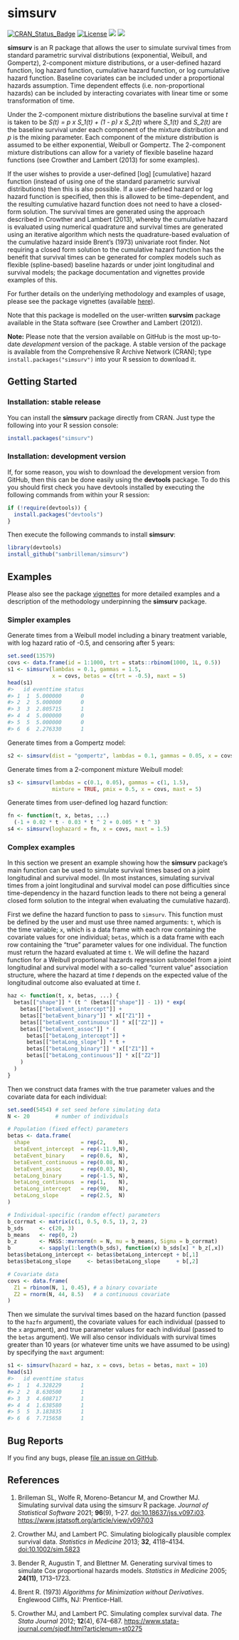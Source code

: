 
<!-- README.md is generated from README.Rmd. Please edit that file -->

# simsurv

[![CRAN\_Status\_Badge](http://www.r-pkg.org/badges/version/simsurv)](http://www.r-pkg.org/pkg/simsurv)
[![License](https://img.shields.io/badge/License-GPL%20%28%3E=%203%29-brightgreen.svg)](http://www.gnu.org/licenses/gpl-3.0.html)
[![](https://cranlogs.r-pkg.org/badges/simsurv)](https://cran.r-project.org/package=simsurv)
[![](https://cranlogs.r-pkg.org/badges/grand-total/simsurv)](https://CRAN.R-project.org/package=simsurv)

**simsurv** is an R package that allows the user to simulate survival
times from standard parametric survival distributions (exponential,
Weibull, and Gompertz), 2-component mixture distributions, or a
user-defined hazard function, log hazard function, cumulative hazard
function, or log cumulative hazard function. Baseline covariates can be
included under a proportional hazards assumption. Time dependent effects
(i.e. non-proportional hazards) can be included by interacting
covariates with linear time or some transformation of time.

Under the 2-component mixture distributions the baseline survival at
time *t* is taken to be *S(t) = p x S\_1(t) + (1 - p) x S\_2(t)* where
*S\_1(t)* and *S\_2(t)* are the baseline survival under each component
of the mixture distribution and *p* is the mixing parameter. Each
component of the mixture distribution is assumed to be either
exponential, Weibull or Gompertz. The 2-component mixture distributions
can allow for a variety of flexible baseline hazard functions (see
Crowther and Lambert (2013) for some examples).

If the user wishes to provide a user-defined \[log\] \[cumulative\]
hazard function (instead of using one of the standard parametric
survival distributions) then this is also possible. If a user-defined
hazard or log hazard function is specified, then this is allowed to be
time-dependent, and the resulting cumulative hazard function does not
need to have a closed-form solution. The survival times are generated
using the approach described in Crowther and Lambert (2013), whereby the
cumulative hazard is evaluated using numerical quadrature and survival
times are generated using an iterative algorithm which nests the
quadrature-based evaluation of the cumulative hazard inside Brent’s
(1973) univariate root finder. Not requiring a closed form solution to
the cumulative hazard function has the benefit that survival times can
be generated for complex models such as flexible (spline-based) baseline
hazards or under joint longitudinal and survival models; the package
documentation and vignettes provide examples of this.

For further details on the underlying methodology and examples of usage,
please see the package vignettes (available
[here](https://cran.r-project.org/web/packages/simsurv/index.html)).

Note that this package is modelled on the user-written **survsim**
package available in the Stata software (see Crowther and Lambert
(2012)).

**Note:** Please note that the version available on GitHub is the most
up-to-date *development* version of the package. A stable version of the
package is available from the Comprehensive R Archive Network (CRAN);
type `install.packages("simsurv")` into your R session to download it.

## Getting Started

### Installation: stable release

You can install the **simsurv** package directly from CRAN. Just type
the following into your R session console:

``` r
install.packages("simsurv")
```

### Installation: development version

If, for some reason, you wish to download the development version from
GitHub, then this can be done easily using the **devtools** package. To
do this you should first check you have devtools installed by executing
the following commands from within your R session:

``` r
if (!require(devtools)) {
  install.packages("devtools")
}
```

Then execute the following commands to install **simsurv**:

``` r
library(devtools)
install_github("sambrilleman/simsurv")
```

## Examples

Please also see the package
[vignettes](https://cran.r-project.org/web/packages/simsurv/index.html)
for more detailed examples and a description of the methodology
underpinning the **simsurv** package.

### Simpler examples

Generate times from a Weibull model including a binary treatment
variable, with log hazard ratio of -0.5, and censoring after 5 years:

``` r
set.seed(13579)
covs <- data.frame(id = 1:1000, trt = stats::rbinom(1000, 1L, 0.5))
s1 <- simsurv(lambdas = 0.1, gammas = 1.5,
              x = covs, betas = c(trt = -0.5), maxt = 5)
head(s1)
#>   id eventtime status
#> 1  1  5.000000      0
#> 2  2  5.000000      0
#> 3  3  2.805715      1
#> 4  4  5.000000      0
#> 5  5  5.000000      0
#> 6  6  2.276330      1
```

Generate times from a Gompertz model:

``` r
s2 <- simsurv(dist = "gompertz", lambdas = 0.1, gammas = 0.05, x = covs)
```

Generate times from a 2-component mixture Weibull model:

``` r
s3 <- simsurv(lambdas = c(0.1, 0.05), gammas = c(1, 1.5),
              mixture = TRUE, pmix = 0.5, x = covs, maxt = 5)
```

Generate times from user-defined log hazard function:

``` r
fn <- function(t, x, betas, ...)
  (-1 + 0.02 * t - 0.03 * t ^ 2 + 0.005 * t ^ 3)
s4 <- simsurv(loghazard = fn, x = covs, maxt = 1.5)
```

### Complex examples

In this section we present an example showing how the **simsurv**
package’s main function can be used to simulate survival times based on
a joint longitudinal and survival model. (In most instances, simulating
survival times from a joint longitudinal and survival model can pose
difficulties since time-dependency in the hazard function leads to there
not being a general closed form solution to the integral when evaluating
the cumulative hazard).

First we define the hazard function to pass to `simsurv`. This function
must be defined by the user and must use three named arguments: `t`,
which is the time variable; `x`, which is a data frame with each row
containing the covariate values for one individual; `betas`, which is a
data frame with each row containing the “true” parameter values for one
individual. The function must return the hazard evaluated at time `t`.
We will define the hazard function for a Weibull proportional hazards
regression submodel from a joint longitudinal and survival model with a
so-called “current value” association structure, where the hazard at
time *t* depends on the expected value of the longitudinal outcome also
evaluated at time *t*.

``` r
haz <- function(t, x, betas, ...) {
  betas[["shape"]] * (t ^ (betas[["shape"]] - 1)) * exp(
    betas[["betaEvent_intercept"]] +
    betas[["betaEvent_binary"]] * x[["Z1"]] +
    betas[["betaEvent_continuous"]] * x[["Z2"]] +
    betas[["betaEvent_assoc"]] * (
      betas[["betaLong_intercept"]] +
      betas[["betaLong_slope"]] * t +
      betas[["betaLong_binary"]] * x[["Z1"]] +
      betas[["betaLong_continuous"]] * x[["Z2"]]
    )
  )
}
```

Then we construct data frames with the true parameter values and the
covariate data for each individual:

``` r
set.seed(5454) # set seed before simulating data
N <- 20        # number of individuals

# Population (fixed effect) parameters
betas <- data.frame(
  shape                = rep(2,    N),
  betaEvent_intercept  = rep(-11.9,N),
  betaEvent_binary     = rep(0.6,  N),
  betaEvent_continuous = rep(0.08, N),
  betaEvent_assoc      = rep(0.03, N),
  betaLong_binary      = rep(-1.5, N),
  betaLong_continuous  = rep(1,    N),
  betaLong_intercept   = rep(90,   N),
  betaLong_slope       = rep(2.5,  N)
)

# Individual-specific (random effect) parameters
b_corrmat <- matrix(c(1, 0.5, 0.5, 1), 2, 2)
b_sds     <- c(20, 3)
b_means   <- rep(0, 2)
b_z       <- MASS::mvrnorm(n = N, mu = b_means, Sigma = b_corrmat)
b         <- sapply(1:length(b_sds), function(x) b_sds[x] * b_z[,x])
betas$betaLong_intercept <- betas$betaLong_intercept + b[,1]
betas$betaLong_slope     <- betas$betaLong_slope     + b[,2]

# Covariate data
covs <- data.frame(
  Z1 = rbinom(N, 1, 0.45), # a binary covariate
  Z2 = rnorm(N, 44, 8.5)   # a continuous covariate
)
```

Then we simulate the survival times based on the hazard function (passed
to the `hazfn` argument), the covariate values for each individual
(passed to the `x` argument), and true parameter values for each
individual (passed to the `betas` argument). We will also censor
individuals with survival times greater than 10 years (or whatever time
units we have assumed to be using) by specifying the `maxt` argument:

``` r
s1 <- simsurv(hazard = haz, x = covs, betas = betas, maxt = 10)
head(s1)
#>   id eventtime status
#> 1  1  4.328229      1
#> 2  2  8.630500      1
#> 3  3  4.608717      1
#> 4  4  1.638580      1
#> 5  5  3.183835      1
#> 6  6  7.715658      1
```

## Bug Reports

If you find any bugs, please [file an issue on
GitHub](https://github.com/sambrilleman/simsurv/issues).

## References

1.  Brilleman SL, Wolfe R, Moreno-Betancur M, and Crowther MJ.
    Simulating survival data using the simsurv R package. *Journal of
    Statistical Software* 2021; **96**(9), 1–27.
    <doi:10.18637/jss.v097.i03>.
    <https://www.jstatsoft.org/article/view/v097i03>

2.  Crowther MJ, and Lambert PC. Simulating biologically plausible
    complex survival data. *Statistics in Medicine* 2013; **32**,
    4118–4134. <doi:10.1002/sim.5823>

3.  Bender R, Augustin T, and Blettner M. Generating survival times to
    simulate Cox proportional hazards models. *Statistics in Medicine*
    2005; **24(11)**, 1713–1723.

4.  Brent R. (1973) *Algorithms for Minimization without Derivatives*.
    Englewood Cliffs, NJ: Prentice-Hall.

5.  Crowther MJ, and Lambert PC. Simulating complex survival data. *The
    Stata Journal* 2012; **12**(4), 674–687.
    <https://www.stata-journal.com/sjpdf.html?articlenum=st0275>
